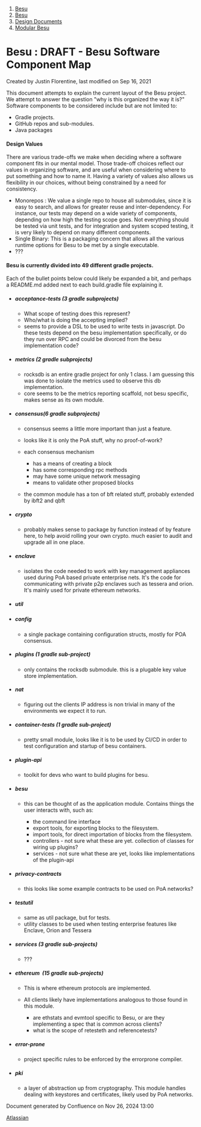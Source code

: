 1. [Besu](index.html)
2. [Besu](Besu_22151173.html)
3. [Design Documents](Design-Documents_22153916.html)
4. [Modular Besu](Modular-Besu_22155011.html)

# Besu : DRAFT - Besu Software Component Map

Created by Justin Florentine, last modified on Sep 16, 2021

This document attempts to explain the current layout of the Besu project. We attempt to answer the question "why is this organized the way it is?" Software components to be considered include but are not limited to:

- Gradle projects.
- GitHub repos and sub-modules.
- Java packages

#### Design Values

There are various trade-offs we make when deciding where a software component fits in our mental model. Those trade-off choices reflect our values in organizing software, and are useful when considering where to put something and how to name it. Having a variety of values also allows us flexibility in our choices, without being constrained by a need for consistency.

- Monorepos : We value a single repo to house all submodules, since it is easy to search, and allows for greater reuse and inter-dependency. For instance, our tests may depend on a wide variety of components, depending on how high the testing scope goes. Not everything should be tested via unit tests, and for integration and system scoped testing, it is very likely to depend on many different components.
- Single Binary: This is a packaging concern that allows all the various runtime options for Besu to be met by a single executable.
- ???

#### Besu is currently divided into 49 different gradle projects.

Each of the bullet points below could likely be expanded a bit, and perhaps a README.md added next to each build.gradle file explaining it.

- ##### acceptance-tests (3 gradle subprojects)
  
  - What scope of testing does this represent?
  - Who/what is doing the accepting implied?
  - seems to provide a DSL to be used to write tests in javascript. Do these tests depend on the besu implementation specifically, or do they run over RPC and could be divorced from the besu implementation code?
- ##### metrics (2 gradle subprojects)
  
  - rocksdb is an entire gradle project for only 1 class. I am guessing this was done to isolate the metrics used to observe this db implementation.
  - core seems to be the metrics reporting scaffold, not besu specific, makes sense as its own module.
- ##### consensus(6 gradle subprojects)
  
  - consensus seems a little more important than just a feature.
  - looks like it is only the PoA stuff, why no proof-of-work?
  - each consensus mechanism
    
    - has a means of creating a block
    - has some corresponding rpc methods
    - may have some unique network messaging
    - means to validate other proposed blocks
  - the common module has a ton of bft related stuff, probably extended by ibft2 and qbft
- ##### crypto
  
  - probably makes sense to package by function instead of by feature here, to help avoid rolling your own crypto. much easier to audit and upgrade all in one place.
- ##### enclave
  
  - isolates the code needed to work with key management appliances used during PoA based private enterprise nets. It's the code for communicating with private p2p enclaves such as tessera and orion. It's mainly used for private ethereum networks.
- ##### util
- ##### config
  
  - a single package containing configuration structs, mostly for POA consensus.
- ##### plugins (1 gradle sub-project)
  
  - only contains the rocksdb submodule. this is a plugable key value store implementation.
- ##### nat
  
  - figuring out the clients IP address is non trivial in many of the environments we expect it to run.
- ##### container-tests (1 gradle sub-project)
  
  - pretty small module, looks like it is to be used by CI/CD in order to test configuration and startup of besu containers.
- ##### plugin-api
  
  - toolkit for devs who want to build plugins for besu.
- ##### besu
  
  - this can be thought of as the application module. Contains things the user interacts with, such as:
    
    - the command line interface
    - export tools, for exporting blocks to the filesystem.
    - import tools, for direct importation of blocks from the filesystem.
    - controllers - not sure what these are yet. collection of classes for wiring up plugins?
    - services - not sure what these are yet, looks like implementations of the plugin-api
- ##### privacy-contracts
  
  - this looks like some example contracts to be used on PoA networks?
- ##### testutil
  
  - same as util package, but for tests.
  - utility classes to be used when testing enterprise features like Enclave, Orion and Tessera
- ##### services (3 gradle sub-projects)
  
  - ???
- ##### ethereum  (15 gradle sub-projects)
  
  - This is where ethereum protocols are implemented.
  - All clients likely have implementations analogous to those found in this module.
    
    - are ethstats and evmtool specific to Besu, or are they implementing a spec that is common across clients?
    - what is the scope of retesteth and referencetests?
- ##### error-prone
  
  - project specific rules to be enforced by the errorprone compiler.
- ##### pki
  
  - a layer of abstraction up from cryptography. This module handles dealing with keystores and certificates, likely used by PoA networks.

Document generated by Confluence on Nov 26, 2024 13:00

[Atlassian](http://www.atlassian.com/)
